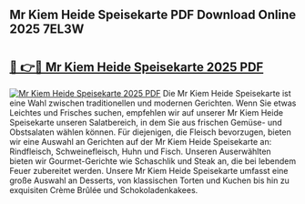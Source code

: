 ## Mr Kiem Heide Speisekarte PDF Download Online 2025 7EL3W

# <h2><a href="http://gc8kcpe.nevu.top/?p=Mr+Kiem+Heide+Speisekarte">🔗 👉🔴 Mr Kiem Heide Speisekarte 2025 PDF</a></h2>

[![Mr Kiem Heide Speisekarte 2025 PDF](https://i.imgur.com/dBaPXMq.png)](http://gc8kcpe.nevu.top/?p=Mr+Kiem+Heide+Speisekarte)
Die Mr Kiem Heide Speisekarte ist eine Wahl zwischen traditionellen und modernen Gerichten. Wenn Sie etwas Leichtes und Frisches suchen, empfehlen wir auf unserer Mr Kiem Heide Speisekarte unseren Salatbereich, in dem Sie aus frischen Gemüse- und Obstsalaten wählen können. Für diejenigen, die Fleisch bevorzugen, bieten wir eine Auswahl an Gerichten auf der Mr Kiem Heide Speisekarte an: Rindfleisch, Schweinefleisch, Huhn und Fisch. Unseren Auserwählten bieten wir Gourmet-Gerichte wie Schaschlik und Steak an, die bei lebendem Feuer zubereitet werden. Unsere Mr Kiem Heide Speisekarte umfasst eine große Auswahl an Desserts, von klassischen Torten und Kuchen bis hin zu exquisiten Crème Brûlée und Schokoladenkakees.
